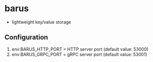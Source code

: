 # barus

- lightweight key/value storage

## Configuration

1. env:BARUS_HTTP_PORT = HTTP server port (default value: 53000)
2. env:BARUS_GRPC_PORT = gRPC server port (default value: 53001)
